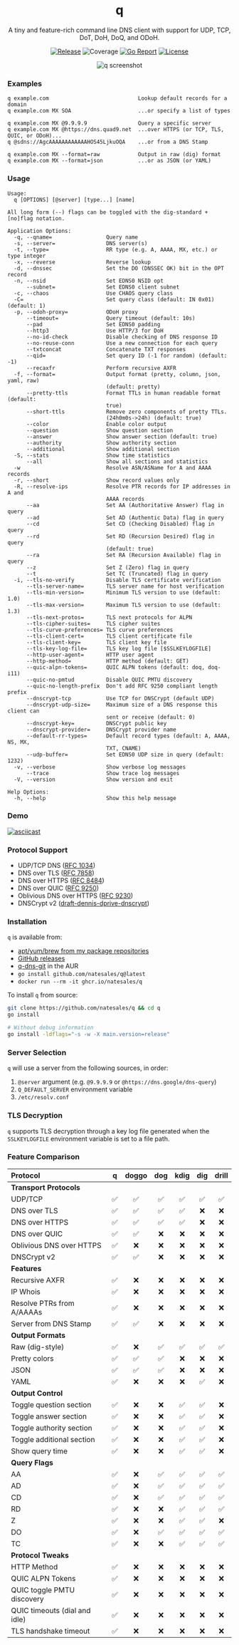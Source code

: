 <div align="center">
<h1>q</h1>

A tiny and feature-rich command line DNS client with support for UDP, TCP, DoT, DoH, DoQ, and ODoH.

[![Release](https://img.shields.io/github/v/release/natesales/q?style=for-the-badge)](https://github.com/natesales/q/releases)
![Coverage](coverage_badge.png)
[![Go Report](https://goreportcard.com/badge/github.com/natesales/q?style=for-the-badge)](https://goreportcard.com/report/github.com/natesales/q)
[![License](https://img.shields.io/github/license/natesales/q?style=for-the-badge)](https://raw.githubusercontent.com/natesales/q/main/LICENSE)

![q screenshot](carbon.svg)
</div>

### Examples

```text
q example.com                            Lookup default records for a domain
q example.com MX SOA                     ...or specify a list of types

q example.com MX @9.9.9.9                Query a specific server
q example.com MX @https://dns.quad9.net  ...over HTTPS (or TCP, TLS, QUIC, or ODoH)...
q @sdns://AgcAAAAAAAAAAAAHOS45LjkuOQA    ...or from a DNS Stamp

q example.com MX --format=raw            Output in raw (dig) format
q example.com MX --format=json           ...or as JSON (or YAML)
```

### Usage

```text
Usage:
  q [OPTIONS] [@server] [type...] [name]

All long form (--) flags can be toggled with the dig-standard +[no]flag notation.

Application Options:
  -q, --qname=                 Query name
  -s, --server=                DNS server(s)
  -t, --type=                  RR type (e.g. A, AAAA, MX, etc.) or type integer
  -x, --reverse                Reverse lookup
  -d, --dnssec                 Set the DO (DNSSEC OK) bit in the OPT record
  -n, --nsid                   Set EDNS0 NSID opt
      --subnet=                Set EDNS0 client subnet
  -c, --chaos                  Use CHAOS query class
  -C=                          Set query class (default: IN 0x01) (default: 1)
  -p, --odoh-proxy=            ODoH proxy
      --timeout=               Query timeout (default: 10s)
      --pad                    Set EDNS0 padding
      --http3                  Use HTTP/3 for DoH
      --no-id-check            Disable checking of DNS response ID
      --no-reuse-conn          Use a new connection for each query
      --txtconcat              Concatenate TXT responses
      --qid=                   Set query ID (-1 for random) (default: -1)
      --recaxfr                Perform recursive AXFR
  -f, --format=                Output format (pretty, column, json, yaml, raw)
                               (default: pretty)
      --pretty-ttls            Format TTLs in human readable format (default:
                               true)
      --short-ttls             Remove zero components of pretty TTLs.
                               (24h0m0s->24h) (default: true)
      --color                  Enable color output
      --question               Show question section
      --answer                 Show answer section (default: true)
      --authority              Show authority section
      --additional             Show additional section
  -S, --stats                  Show time statistics
      --all                    Show all sections and statistics
  -w                           Resolve ASN/ASName for A and AAAA records
  -r, --short                  Show record values only
  -R, --resolve-ips            Resolve PTR records for IP addresses in A and
                               AAAA records
      --aa                     Set AA (Authoritative Answer) flag in query
      --ad                     Set AD (Authentic Data) flag in query
      --cd                     Set CD (Checking Disabled) flag in query
      --rd                     Set RD (Recursion Desired) flag in query
                               (default: true)
      --ra                     Set RA (Recursion Available) flag in query
      --z                      Set Z (Zero) flag in query
      --t                      Set TC (Truncated) flag in query
  -i, --tls-no-verify          Disable TLS certificate verification
      --tls-server-name=       TLS server name for host verification
      --tls-min-version=       Minimum TLS version to use (default: 1.0)
      --tls-max-version=       Maximum TLS version to use (default: 1.3)
      --tls-next-protos=       TLS next protocols for ALPN
      --tls-cipher-suites=     TLS cipher suites
      --tls-curve-preferences= TLS curve preferences
      --tls-client-cert=       TLS client certificate file
      --tls-client-key=        TLS client key file
      --tls-key-log-file=      TLS key log file [$SSLKEYLOGFILE]
      --http-user-agent=       HTTP user agent
      --http-method=           HTTP method (default: GET)
      --quic-alpn-tokens=      QUIC ALPN tokens (default: doq, doq-i11)
      --quic-no-pmtud          Disable QUIC PMTU discovery
      --quic-no-length-prefix  Don't add RFC 9250 compliant length prefix
      --dnscrypt-tcp           Use TCP for DNSCrypt (default UDP)
      --dnscrypt-udp-size=     Maximum size of a DNS response this client can
                               sent or receive (default: 0)
      --dnscrypt-key=          DNSCrypt public key
      --dnscrypt-provider=     DNSCrypt provider name
      --default-rr-types=      Default record types (default: A, AAAA, NS, MX,
                               TXT, CNAME)
      --udp-buffer=            Set EDNS0 UDP size in query (default: 1232)
  -v, --verbose                Show verbose log messages
      --trace                  Show trace log messages
  -V, --version                Show version and exit

Help Options:
  -h, --help                   Show this help message
```

### Demo

[![asciicast](https://asciinema.org/a/XdWPPvZgx4hEBFwGnGwL13bsZ.svg)](https://asciinema.org/a/XdWPPvZgx4hEBFwGnGwL13bsZ)

### Protocol Support

- UDP/TCP DNS ([RFC 1034](https://tools.ietf.org/html/rfc1034))
- DNS over TLS ([RFC 7858](https://tools.ietf.org/html/rfc7858))
- DNS over HTTPS ([RFC 8484](https://tools.ietf.org/html/rfc8484))
- DNS over QUIC ([RFC 9250](https://tools.ietf.org/html/rfc9250))
- Oblivious DNS over HTTPS ([RFC 9230](https://tools.ietf.org/html/rfc9230))
- DNSCrypt v2 ([draft-dennis-dprive-dnscrypt](https://dnscrypt.github.io/dnscrypt-protocol/draft-denis-dprive-dnscrypt.html))

### Installation

`q` is available from:

- [apt/yum/brew from my package repositories](https://github.com/natesales/repo)
- [GitHub releases](https://github.com/natesales/q/releases)
- [q-dns-git](https://aur.archlinux.org/packages/q-dns-git/) in the AUR
- `go install github.com/natesales/q@latest`
- `docker run --rm -it ghcr.io/natesales/q`

To install `q` from source:

```sh
git clone https://github.com/natesales/q && cd q
go install

# Without debug information
go install -ldflags="-s -w -X main.version=release"
```

### Server Selection

`q` will use a server from the following sources, in order:

1. `@server` argument (e.g. `@9.9.9.9` or `@https://dns.google/dns-query`)
2. `Q_DEFAULT_SERVER` environment variable
3. `/etc/resolv.conf`

### TLS Decryption

`q` supports TLS decryption through a key log file generated when
the `SSLKEYLOGFILE` environment variable is set to a file path.

### Feature Comparison

| Protocol                      | q | doggo | dog | kdig | dig | drill |
|:------------------------------|:-:|:-----:|:---:|:----:|:---:|:-----:|
| **Transport Protocols**       |   |       |     |      |     |       |
| UDP/TCP                       | ✅ |   ✅   |  ✅  |  ✅   |  ✅  |   ✅   |
| DNS over TLS                  | ✅ |   ✅   |  ✅  |  ✅   |  ❌  |   ❌   |
| DNS over HTTPS                | ✅ |   ✅   |  ✅  |  ✅   |  ❌  |   ❌   |
| DNS over QUIC                 | ✅ |   ✅   |  ❌  |  ❌   |  ❌  |   ❌   |
| Oblivious DNS over HTTPS      | ✅ |   ❌   |  ❌  |  ❌   |  ❌  |   ❌   |
| DNSCrypt v2                   | ✅ |   ✅   |  ❌  |  ❌   |  ❌  |   ❌   |
| **Features**                  |   |       |     |      |     |       |
| Recursive AXFR                | ✅ |   ❌   |  ❌  |  ❌   |  ❌  |   ❌   |
| IP Whois                      | ✅ |   ❌   |  ❌  |  ❌   |  ❌  |   ❌   |
| Resolve PTRs from A/AAAAs     | ✅ |   ❌   |  ❌  |  ❌   |  ❌  |   ❌   |
| Server from DNS Stamp         | ✅ |   ✅   |  ❌  |  ❌   |  ❌  |   ❌   |
| **Output Formats**            |   |       |     |      |     |       |
| Raw (dig-style)               | ✅ |   ❌   |  ✅  |  ✅   |  ✅  |   ✅   |
| Pretty colors                 | ✅ |   ✅   |  ✅  |  ❌   |  ❌  |   ❌   |
| JSON                          | ✅ |   ✅   |  ✅  |  ❌   |  ❌  |   ❌   |
| YAML                          | ✅ |   ❌   |  ❌  |  ❌   |  ✅  |   ❌   |
| **Output Control**            |   |       |     |      |     |       |
| Toggle question section       | ✅ |   ❌   |  ❌  |  ✅   |  ✅  |   ❌   |
| Toggle answer section         | ✅ |   ❌   |  ❌  |  ✅   |  ✅  |   ❌   |
| Toggle authority section      | ✅ |   ❌   |  ❌  |  ✅   |  ✅  |   ❌   |
| Toggle additional section     | ✅ |   ❌   |  ❌  |  ✅   |  ✅  |   ❌   |
| Show query time               | ✅ |   ❌   |  ❌  |  ✅   |  ✅  |   ❌   |
| **Query Flags**               |   |       |     |      |     |       |
| AA                            | ✅ |   ❌   |  ✅  |  ✅   |  ✅  |   ✅   |
| AD                            | ✅ |   ❌   |  ✅  |  ✅   |  ✅  |   ✅   |
| CD                            | ✅ |   ❌   |  ✅  |  ✅   |  ✅  |   ✅   |
| RD                            | ✅ |   ❌   |  ❌  |  ✅   |  ✅  |   ✅   |
| Z                             | ✅ |   ❌   |  ❌  |  ✅   |  ✅  |   ❌   |
| DO                            | ✅ |   ❌   |  ✅  |  ✅   |  ✅  |   ✅   |
| TC                            | ✅ |   ❌   |  ❌  |  ✅   |  ✅  |   ✅   |
| **Protocol Tweaks**           |   |       |     |      |     |       |
| HTTP Method                   | ✅ |   ❌   |  ❌  |  ❌   |  ❌  |   ❌   |
| QUIC ALPN Tokens              | ✅ |   ❌   |  ❌  |  ❌   |  ❌  |   ❌   |
| QUIC toggle PMTU discovery    | ✅ |   ❌   |  ❌  |  ❌   |  ❌  |   ❌   |
| QUIC timeouts (dial and idle) | ✅ |   ❌   |  ❌  |  ❌   |  ❌  |   ❌   |
| TLS handshake timeout         | ✅ |   ❌   |  ❌  |  ❌   |  ❌  |   ❌   |
